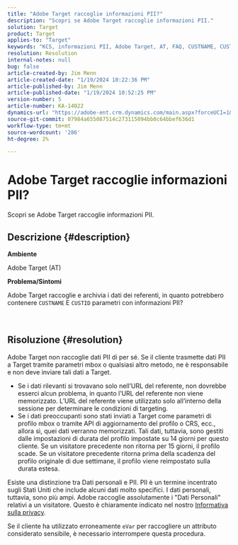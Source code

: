 ```yaml
---
title: "Adobe Target raccoglie informazioni PII?"
description: "Scopri se Adobe Target raccoglie informazioni PII."
solution: Target
product: Target
applies-to: "Target"
keywords: "KCS, informazioni PII, Adobe Target, AT, FAQ, CUSTNAME, CUSTID, mbox, Informativa sulla privacy"
resolution: Resolution
internal-notes: null
bug: false
article-created-by: Jim Menn
article-created-date: "1/19/2024 10:22:36 PM"
article-published-by: Jim Menn
article-published-date: "1/19/2024 10:52:25 PM"
version-number: 5
article-number: KA-14022
dynamics-url: "https://adobe-ent.crm.dynamics.com/main.aspx?forceUCI=1&pagetype=entityrecord&etn=knowledgearticle&id=12532c3d-19b7-ee11-a569-6045bd006268"
source-git-commit: 07984a655087514c273115094bb0c64bbef636d1
workflow-type: tm+mt
source-wordcount: '286'
ht-degree: 2%

---
```


# Adobe Target raccoglie informazioni PII?


Scopri se Adobe Target raccoglie informazioni PII.

## Descrizione {#description}


<b>Ambiente</b>

Adobe Target (AT)



<b>Problema/Sintomi</b>

Adobe Target raccoglie e archivia i dati dei referenti, in quanto potrebbero contenere `CUSTNAME` E `CUSTID` parametri con informazioni PII?
<br><br> <br>

## Risoluzione {#resolution}




Adobe Target non raccoglie dati PII di per sé. Se il cliente trasmette dati PII a Target tramite parametri mbox o qualsiasi altro metodo, ne è responsabile e non deve inviare tali dati a Target.



- Se i dati rilevanti si trovavano solo nell’URL del referente, non dovrebbe esserci alcun problema, in quanto l’URL del referente non viene memorizzato. L’URL del referente viene utilizzato solo all’interno della sessione per determinare le condizioni di targeting.
- Se i dati preoccupanti sono stati inviati a Target come parametri di profilo mbox o tramite API di aggiornamento del profilo o CRS, ecc., allora sì, quei dati verranno memorizzati. Tali dati, tuttavia, sono gestiti dalle impostazioni di durata del profilo impostate su 14 giorni per questo cliente. Se un visitatore precedente non ritorna per 15 giorni, il profilo scade. Se un visitatore precedente ritorna prima della scadenza del profilo originale di due settimane, il profilo viene reimpostato sulla durata estesa.


Esiste una distinzione tra Dati personali e PII. PII è un termine incentrato sugli Stati Uniti che include alcuni dati molto specifici. I dati personali, tuttavia, sono più ampi. Adobe raccoglie assolutamente i &quot;Dati Personali&quot; relativi a un visitatore. Questo è chiaramente indicato nel nostro [Informativa sulla privacy](https://www.adobe.com/it/privacy/marketing-cloud.html).



Se il cliente ha utilizzato erroneamente `eVar` per raccogliere un attributo considerato sensibile, è necessario interrompere questa procedura.
